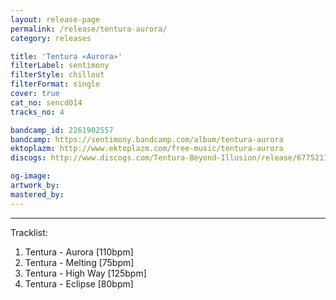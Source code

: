 ```yaml
---
layout: release-page
permalink: /release/tentura-aurora/
category: releases

title: 'Tentura «Aurora»'
filterLabel: sentimony
filterStyle: chillout
filterFormat: single
cover: true
cat_no: sencd014
tracks_no: 4

bandcamp_id: 2261902557
bandcamp: https://sentimony.bandcamp.com/album/tentura-aurora
ektoplazm: http://www.ektoplazm.com/free-music/tentura-aurora
discogs: http://www.discogs.com/Tentura-Beyond-Illusion/release/6775211

og-image: 
artwork_by: 
mastered_by: 
---
```


---
Tracklist:

01. Tentura - Aurora [110bpm]
02. Tentura - Melting [75bpm]
03. Tentura - High Way [125bpm]
04. Tentura - Eclipse [80bpm]
